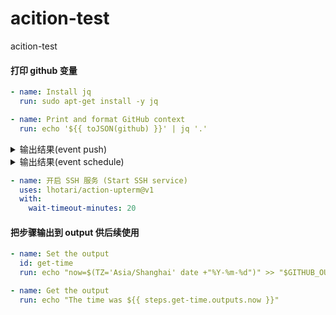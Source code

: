 # acition-test

acition-test

#### 打印 github 变量

```yaml
- name: Install jq
  run: sudo apt-get install -y jq

- name: Print and format GitHub context
  run: echo '${{ toJSON(github) }}' | jq '.'
```

<details>
<summary>输出结果(event push)</summary>
<pre>
<code>
{
  "token": "***",
  "job": "build",
  "ref": "refs/heads/main",
  "sha": "4df5bbbf01313fb842e99f6d3385ed6d23c0ff10",
  "repository": "bling-yshs/action-test",
  "repository_owner": "bling-yshs",
  "repository_owner_id": "41812674",
  "repositoryUrl": "git://github.com/bling-yshs/action-test.git",
  "run_id": "10233711550",
  "run_number": "142",
  "retention_days": "90",
  "run_attempt": "1",
  "artifact_cache_size_limit": "10",
  "repository_visibility": "public",
  "repo-self-hosted-runners-disabled": false,
  "enterprise-managed-business-id": "",
  "repository_id": "713478310",
  "actor_id": "41812674",
  "actor": "bling-yshs",
  "triggering_actor": "bling-yshs",
  "workflow": "CI",
  "head_ref": "",
  "base_ref": "",
  "event_name": "push",
  "event": {
    "after": "4df5bbbf01313fb842e99f6d3385ed6d23c0ff10",
    "base_ref": null,
    "before": "a4477de5ac7471279d441c76a099631c921de62b",
    "commits": [
      {
        "author": {
          "email": "377178599@qq.com",
          "name": "bling-yshs",
          "username": "bling-yshs"
        },
        "committer": {
          "email": "377178599@qq.com",
          "name": "bling-yshs",
          "username": "bling-yshs"
        },
        "distinct": true,
        "id": "4df5bbbf01313fb842e99f6d3385ed6d23c0ff10",
        "message": "1",
        "timestamp": "2024-08-04T13:14:19+08:00",
        "tree_id": "efa33ab8245c880e546ca3fb423130191196aaef",
        "url": "https://github.com/bling-yshs/action-test/commit/4df5bbbf01313fb842e99f6d3385ed6d23c0ff10"
      }
    ],
    "compare": "https://github.com/bling-yshs/action-test/compare/a4477de5ac74...4df5bbbf0131",
    "created": false,
    "deleted": false,
    "forced": false,
    "head_commit": {
      "author": {
        "email": "377178599@qq.com",
        "name": "bling-yshs",
        "username": "bling-yshs"
      },
      "committer": {
        "email": "377178599@qq.com",
        "name": "bling-yshs",
        "username": "bling-yshs"
      },
      "distinct": true,
      "id": "4df5bbbf01313fb842e99f6d3385ed6d23c0ff10",
      "message": "1",
      "timestamp": "2024-08-04T13:14:19+08:00",
      "tree_id": "efa33ab8245c880e546ca3fb423130191196aaef",
      "url": "https://github.com/bling-yshs/action-test/commit/4df5bbbf01313fb842e99f6d3385ed6d23c0ff10"
    },
    "pusher": {
      "email": "41812674+bling-yshs@users.noreply.github.com",
      "name": "bling-yshs"
    },
    "ref": "refs/heads/main",
    "repository": {
      "allow_forking": true,
      "archive_url": "https://api.github.com/repos/bling-yshs/action-test/{archive_format}{/ref}",
      "archived": false,
      "assignees_url": "https://api.github.com/repos/bling-yshs/action-test/assignees{/user}",
      "blobs_url": "https://api.github.com/repos/bling-yshs/action-test/git/blobs{/sha}",
      "branches_url": "https://api.github.com/repos/bling-yshs/action-test/branches{/branch}",
      "clone_url": "https://github.com/bling-yshs/action-test.git",
      "collaborators_url": "https://api.github.com/repos/bling-yshs/action-test/collaborators{/collaborator}",
      "comments_url": "https://api.github.com/repos/bling-yshs/action-test/comments{/number}",
      "commits_url": "https://api.github.com/repos/bling-yshs/action-test/commits{/sha}",
      "compare_url": "https://api.github.com/repos/bling-yshs/action-test/compare/{base}...{head}",
      "contents_url": "https://api.github.com/repos/bling-yshs/action-test/contents/{+path}",
      "contributors_url": "https://api.github.com/repos/bling-yshs/action-test/contributors",
      "created_at": 1698940052,
      "default_branch": "main",
      "deployments_url": "https://api.github.com/repos/bling-yshs/action-test/deployments",
      "description": "acition-test",
      "disabled": false,
      "downloads_url": "https://api.github.com/repos/bling-yshs/action-test/downloads",
      "events_url": "https://api.github.com/repos/bling-yshs/action-test/events",
      "fork": false,
      "forks": 1,
      "forks_count": 1,
      "forks_url": "https://api.github.com/repos/bling-yshs/action-test/forks",
      "full_name": "bling-yshs/action-test",
      "git_commits_url": "https://api.github.com/repos/bling-yshs/action-test/git/commits{/sha}",
      "git_refs_url": "https://api.github.com/repos/bling-yshs/action-test/git/refs{/sha}",
      "git_tags_url": "https://api.github.com/repos/bling-yshs/action-test/git/tags{/sha}",
      "git_url": "git://github.com/bling-yshs/action-test.git",
      "has_discussions": false,
      "has_downloads": true,
      "has_issues": true,
      "has_pages": false,
      "has_projects": true,
      "has_wiki": true,
      "homepage": null,
      "hooks_url": "https://api.github.com/repos/bling-yshs/action-test/hooks",
      "html_url": "https://github.com/bling-yshs/action-test",
      "id": 713478310,
      "is_template": false,
      "issue_comment_url": "https://api.github.com/repos/bling-yshs/action-test/issues/comments{/number}",
      "issue_events_url": "https://api.github.com/repos/bling-yshs/action-test/issues/events{/number}",
      "issues_url": "https://api.github.com/repos/bling-yshs/action-test/issues{/number}",
      "keys_url": "https://api.github.com/repos/bling-yshs/action-test/keys{/key_id}",
      "labels_url": "https://api.github.com/repos/bling-yshs/action-test/labels{/name}",
      "language": "Dockerfile",
      "languages_url": "https://api.github.com/repos/bling-yshs/action-test/languages",
      "license": null,
      "master_branch": "main",
      "merges_url": "https://api.github.com/repos/bling-yshs/action-test/merges",
      "milestones_url": "https://api.github.com/repos/bling-yshs/action-test/milestones{/number}",
      "mirror_url": null,
      "name": "action-test",
      "node_id": "R_kgDOKobQpg",
      "notifications_url": "https://api.github.com/repos/bling-yshs/action-test/notifications{?since,all,participating}",
      "open_issues": 1,
      "open_issues_count": 1,
      "owner": {
        "avatar_url": "https://avatars.githubusercontent.com/u/41812674?v=4",
        "email": "41812674+bling-yshs@users.noreply.github.com",
        "events_url": "https://api.github.com/users/bling-yshs/events{/privacy}",
        "followers_url": "https://api.github.com/users/bling-yshs/followers",
        "following_url": "https://api.github.com/users/bling-yshs/following{/other_user}",
        "gists_url": "https://api.github.com/users/bling-yshs/gists{/gist_id}",
        "gravatar_id": "",
        "html_url": "https://github.com/bling-yshs",
        "id": 41812674,
        "login": "bling-yshs",
        "name": "bling-yshs",
        "node_id": "MDQ6VXNlcjQxODEyNjc0",
        "organizations_url": "https://api.github.com/users/bling-yshs/orgs",
        "received_events_url": "https://api.github.com/users/bling-yshs/received_events",
        "repos_url": "https://api.github.com/users/bling-yshs/repos",
        "site_admin": false,
        "starred_url": "https://api.github.com/users/bling-yshs/starred{/owner}{/repo}",
        "subscriptions_url": "https://api.github.com/users/bling-yshs/subscriptions",
        "type": "User",
        "url": "https://api.github.com/users/bling-yshs"
      },
      "private": false,
      "pulls_url": "https://api.github.com/repos/bling-yshs/action-test/pulls{/number}",
      "pushed_at": 1722748471,
      "releases_url": "https://api.github.com/repos/bling-yshs/action-test/releases{/id}",
      "size": 7426,
      "ssh_url": "git@github.com:bling-yshs/action-test.git",
      "stargazers": 0,
      "stargazers_count": 0,
      "stargazers_url": "https://api.github.com/repos/bling-yshs/action-test/stargazers",
      "statuses_url": "https://api.github.com/repos/bling-yshs/action-test/statuses/{sha}",
      "subscribers_url": "https://api.github.com/repos/bling-yshs/action-test/subscribers",
      "subscription_url": "https://api.github.com/repos/bling-yshs/action-test/subscription",
      "svn_url": "https://github.com/bling-yshs/action-test",
      "tags_url": "https://api.github.com/repos/bling-yshs/action-test/tags",
      "teams_url": "https://api.github.com/repos/bling-yshs/action-test/teams",
      "topics": [],
      "trees_url": "https://api.github.com/repos/bling-yshs/action-test/git/trees{/sha}",
      "updated_at": "2024-08-04T04:32:59Z",
      "url": "https://github.com/bling-yshs/action-test",
      "visibility": "public",
      "watchers": 0,
      "watchers_count": 0,
      "web_commit_signoff_required": false
    },
    "sender": {
      "avatar_url": "https://avatars.githubusercontent.com/u/41812674?v=4",
      "events_url": "https://api.github.com/users/bling-yshs/events{/privacy}",
      "followers_url": "https://api.github.com/users/bling-yshs/followers",
      "following_url": "https://api.github.com/users/bling-yshs/following{/other_user}",
      "gists_url": "https://api.github.com/users/bling-yshs/gists{/gist_id}",
      "gravatar_id": "",
      "html_url": "https://github.com/bling-yshs",
      "id": 41812674,
      "login": "bling-yshs",
      "node_id": "MDQ6VXNlcjQxODEyNjc0",
      "organizations_url": "https://api.github.com/users/bling-yshs/orgs",
      "received_events_url": "https://api.github.com/users/bling-yshs/received_events",
      "repos_url": "https://api.github.com/users/bling-yshs/repos",
      "site_admin": false,
      "starred_url": "https://api.github.com/users/bling-yshs/starred{/owner}{/repo}",
      "subscriptions_url": "https://api.github.com/users/bling-yshs/subscriptions",
      "type": "User",
      "url": "https://api.github.com/users/bling-yshs"
    }
  },
  "server_url": "https://github.com",
  "api_url": "https://api.github.com",
  "graphql_url": "https://api.github.com/graphql",
  "ref_name": "main",
  "ref_protected": false,
  "ref_type": "branch",
  "secret_source": "Actions",
  "workflow_ref": "bling-yshs/action-test/.github/workflows/test.yml@refs/heads/main",
  "workflow_sha": "4df5bbbf01313fb842e99f6d3385ed6d23c0ff10",
  "workspace": "/home/runner/work/action-test/action-test",
  "action": "__run_2",
  "event_path": "/home/runner/work/_temp/_github_workflow/event.json",
  "action_repository": "",
  "action_ref": "",
  "path": "/home/runner/work/_temp/_runner_file_commands/add_path_491ca748-b8b1-4484-84f5-8225453da481",
  "env": "/home/runner/work/_temp/_runner_file_commands/set_env_491ca748-b8b1-4484-84f5-8225453da481",
  "step_summary": "/home/runner/work/_temp/_runner_file_commands/step_summary_491ca748-b8b1-4484-84f5-8225453da481",
  "state": "/home/runner/work/_temp/_runner_file_commands/save_state_491ca748-b8b1-4484-84f5-8225453da481",
  "output": "/home/runner/work/_temp/_runner_file_commands/set_output_491ca748-b8b1-4484-84f5-8225453da481"
}
</code>
</pre>
</details>
<details>
<summary>输出结果(event schedule)</summary>
<pre>
<code>
{
  "token": "***",
  "job": "build",
  "ref": "refs/heads/main",
  "sha": "4df5bbbf01313fb842e99f6d3385ed6d23c0ff10",
  "repository": "bling-yshs/action-test",
  "repository_owner": "bling-yshs",
  "repository_owner_id": "41812674",
  "repositoryUrl": "git://github.com/bling-yshs/action-test.git",
  "run_id": "10233789769",
  "run_number": "143",
  "retention_days": "90",
  "run_attempt": "1",
  "artifact_cache_size_limit": "10",
  "repository_visibility": "public",
  "repo-self-hosted-runners-disabled": false,
  "enterprise-managed-business-id": "",
  "repository_id": "713478310",
  "actor_id": "41812674",
  "actor": "bling-yshs",
  "triggering_actor": "bling-yshs",
  "workflow": "CI",
  "head_ref": "",
  "base_ref": "",
  "event_name": "schedule",
  "event": {
    "repository": {
      "allow_forking": true,
      "archive_url": "https://api.github.com/repos/bling-yshs/action-test/{archive_format}{/ref}",
      "archived": false,
      "assignees_url": "https://api.github.com/repos/bling-yshs/action-test/assignees{/user}",
      "blobs_url": "https://api.github.com/repos/bling-yshs/action-test/git/blobs{/sha}",
      "branches_url": "https://api.github.com/repos/bling-yshs/action-test/branches{/branch}",
      "clone_url": "https://github.com/bling-yshs/action-test.git",
      "collaborators_url": "https://api.github.com/repos/bling-yshs/action-test/collaborators{/collaborator}",
      "comments_url": "https://api.github.com/repos/bling-yshs/action-test/comments{/number}",
      "commits_url": "https://api.github.com/repos/bling-yshs/action-test/commits{/sha}",
      "compare_url": "https://api.github.com/repos/bling-yshs/action-test/compare/{base}...{head}",
      "contents_url": "https://api.github.com/repos/bling-yshs/action-test/contents/{+path}",
      "contributors_url": "https://api.github.com/repos/bling-yshs/action-test/contributors",
      "created_at": "2023-11-02T15:47:32Z",
      "default_branch": "main",
      "deployments_url": "https://api.github.com/repos/bling-yshs/action-test/deployments",
      "description": "acition-test",
      "disabled": false,
      "downloads_url": "https://api.github.com/repos/bling-yshs/action-test/downloads",
      "events_url": "https://api.github.com/repos/bling-yshs/action-test/events",
      "fork": false,
      "forks": 1,
      "forks_count": 1,
      "forks_url": "https://api.github.com/repos/bling-yshs/action-test/forks",
      "full_name": "bling-yshs/action-test",
      "git_commits_url": "https://api.github.com/repos/bling-yshs/action-test/git/commits{/sha}",
      "git_refs_url": "https://api.github.com/repos/bling-yshs/action-test/git/refs{/sha}",
      "git_tags_url": "https://api.github.com/repos/bling-yshs/action-test/git/tags{/sha}",
      "git_url": "git://github.com/bling-yshs/action-test.git",
      "has_discussions": false,
      "has_downloads": true,
      "has_issues": true,
      "has_pages": false,
      "has_projects": true,
      "has_wiki": true,
      "homepage": null,
      "hooks_url": "https://api.github.com/repos/bling-yshs/action-test/hooks",
      "html_url": "https://github.com/bling-yshs/action-test",
      "id": 713478310,
      "is_template": false,
      "issue_comment_url": "https://api.github.com/repos/bling-yshs/action-test/issues/comments{/number}",
      "issue_events_url": "https://api.github.com/repos/bling-yshs/action-test/issues/events{/number}",
      "issues_url": "https://api.github.com/repos/bling-yshs/action-test/issues{/number}",
      "keys_url": "https://api.github.com/repos/bling-yshs/action-test/keys{/key_id}",
      "labels_url": "https://api.github.com/repos/bling-yshs/action-test/labels{/name}",
      "language": "Dockerfile",
      "languages_url": "https://api.github.com/repos/bling-yshs/action-test/languages",
      "license": null,
      "merges_url": "https://api.github.com/repos/bling-yshs/action-test/merges",
      "milestones_url": "https://api.github.com/repos/bling-yshs/action-test/milestones{/number}",
      "mirror_url": null,
      "name": "action-test",
      "node_id": "R_kgDOKobQpg",
      "notifications_url": "https://api.github.com/repos/bling-yshs/action-test/notifications{?since,all,participating}",
      "open_issues": 1,
      "open_issues_count": 1,
      "owner": {
        "avatar_url": "https://avatars.githubusercontent.com/u/41812674?v=4",
        "events_url": "https://api.github.com/users/bling-yshs/events{/privacy}",
        "followers_url": "https://api.github.com/users/bling-yshs/followers",
        "following_url": "https://api.github.com/users/bling-yshs/following{/other_user}",
        "gists_url": "https://api.github.com/users/bling-yshs/gists{/gist_id}",
        "gravatar_id": "",
        "html_url": "https://github.com/bling-yshs",
        "id": 41812674,
        "login": "bling-yshs",
        "node_id": "MDQ6VXNlcjQxODEyNjc0",
        "organizations_url": "https://api.github.com/users/bling-yshs/orgs",
        "received_events_url": "https://api.github.com/users/bling-yshs/received_events",
        "repos_url": "https://api.github.com/users/bling-yshs/repos",
        "site_admin": false,
        "starred_url": "https://api.github.com/users/bling-yshs/starred{/owner}{/repo}",
        "subscriptions_url": "https://api.github.com/users/bling-yshs/subscriptions",
        "type": "User",
        "url": "https://api.github.com/users/bling-yshs"
      },
      "private": false,
      "pulls_url": "https://api.github.com/repos/bling-yshs/action-test/pulls{/number}",
      "pushed_at": "2024-08-04T05:14:31Z",
      "releases_url": "https://api.github.com/repos/bling-yshs/action-test/releases{/id}",
      "size": 7429,
      "ssh_url": "git@github.com:bling-yshs/action-test.git",
      "stargazers_count": 0,
      "stargazers_url": "https://api.github.com/repos/bling-yshs/action-test/stargazers",
      "statuses_url": "https://api.github.com/repos/bling-yshs/action-test/statuses/{sha}",
      "subscribers_url": "https://api.github.com/repos/bling-yshs/action-test/subscribers",
      "subscription_url": "https://api.github.com/repos/bling-yshs/action-test/subscription",
      "svn_url": "https://github.com/bling-yshs/action-test",
      "tags_url": "https://api.github.com/repos/bling-yshs/action-test/tags",
      "teams_url": "https://api.github.com/repos/bling-yshs/action-test/teams",
      "topics": [],
      "trees_url": "https://api.github.com/repos/bling-yshs/action-test/git/trees{/sha}",
      "updated_at": "2024-08-04T05:14:35Z",
      "url": "https://api.github.com/repos/bling-yshs/action-test",
      "visibility": "public",
      "watchers": 0,
      "watchers_count": 0,
      "web_commit_signoff_required": false
    },
    "schedule": "*/5 * * * *",
    "workflow": ".github/workflows/test.yml"
  },
  "server_url": "https://github.com",
  "api_url": "https://api.github.com",
  "graphql_url": "https://api.github.com/graphql",
  "ref_name": "main",
  "ref_protected": false,
  "ref_type": "branch",
  "secret_source": "Actions",
  "workflow_ref": "bling-yshs/action-test/.github/workflows/test.yml@refs/heads/main",
  "workflow_sha": "4df5bbbf01313fb842e99f6d3385ed6d23c0ff10",
  "workspace": "/home/runner/work/action-test/action-test",
  "action": "__run_2",
  "event_path": "/home/runner/work/_temp/_github_workflow/event.json",
  "action_repository": "",
  "action_ref": "",
  "path": "/home/runner/work/_temp/_runner_file_commands/add_path_83114d6d-170c-43cd-a28d-28d1f20b5cca",
  "env": "/home/runner/work/_temp/_runner_file_commands/set_env_83114d6d-170c-43cd-a28d-28d1f20b5cca",
  "step_summary": "/home/runner/work/_temp/_runner_file_commands/step_summary_83114d6d-170c-43cd-a28d-28d1f20b5cca",
  "state": "/home/runner/work/_temp/_runner_file_commands/save_state_83114d6d-170c-43cd-a28d-28d1f20b5cca",
  "output": "/home/runner/work/_temp/_runner_file_commands/set_output_83114d6d-170c-43cd-a28d-28d1f20b5cca"
}
</code>
</pre>
</details>

```yaml
- name: 开启 SSH 服务 (Start SSH service)
  uses: lhotari/action-upterm@v1
  with:
    wait-timeout-minutes: 20
```

#### 把步骤输出到 output 供后续使用

```yaml
- name: Set the output
  id: get-time
  run: echo "now=$(TZ='Asia/Shanghai' date +"%Y-%m-%d")" >> "$GITHUB_OUTPUT"
```

```yaml
- name: Get the output
  run: echo "The time was ${{ steps.get-time.outputs.now }}"
```

